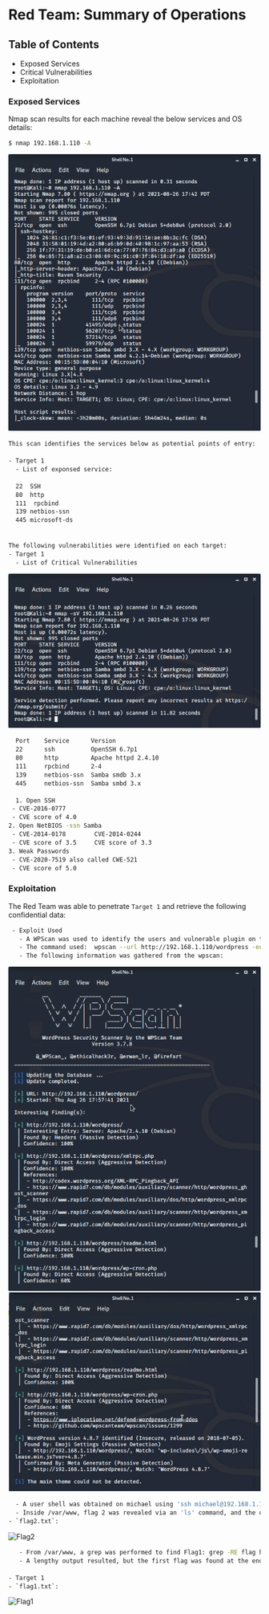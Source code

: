 # Red Team: Summary of Operations

## Table of Contents
- Exposed Services
- Critical Vulnerabilities
- Exploitation

### Exposed Services


Nmap scan results for each machine reveal the below services and OS details:

```bash
$ nmap 192.168.1.110 -A
```
  ![nmap-A](Images/nmap-A.png)

```bash
This scan identifies the services below as potential points of entry:

- Target 1
  - List of exponsed service:
   
  22  SSH
  80  http
  111  rpcbind
  139 netbios-ssn
  445 microsoft-ds


The following vulnerabilities were identified on each target:
- Target 1
  - List of Critical Vulnerabilities
```  
  
 ![nmapsV](Images/nmapsV.png)
 
 ```bash
   Port    Service      Version 
   22      ssh          OpenSSH 6.7p1
   80      http         Apache httpd 2.4.10
   111     rpcbind      2-4
   139     netbios-ssn  Samba smdb 3.x
   445     netbios-ssn  Samba smbd 3.x
   
   1. Open SSH 
  - CVE-2016-0777 
  - CVE score of 4.0 
2. Open NetBIOS -ssn Samba 
  - CVE-2014-0178        CVE-2014-0244 
  - CVE score of 3.5     CVE score of 3.3 
3. Weak Passwords 
  - CVE-2020-7519 also called CWE-521 
  - CVE score of 5.0
 ```

   

### Exploitation


The Red Team was able to penetrate `Target 1` and retrieve the following confidential data:

   ```bash
    - Exploit Used
      - A WPScan was used to identify the users and vulnerable plugin on the Wordpress server: 
      - The command used:  wpscan --url http://192.168.1.110/wordpress -eu
      - The following information was gathered from the wpscan:
   ``` 
   
   ![WPscan1](Images/wpscan1.png)
   ![WPscan2](Images/wpscan2.png)
    
  ```bash
    - A user shell was obtained on michael using 'ssh michael@192.168.1.110'.  A weak password of his own name, michael, was used to log in to the machine.
    - Inside /var/www, flag 2 was revealed via an 'ls' command, and the output was found using a cat
  - `flag2.txt`: 
  ```
  ![Flag2](Images/flag2a.png)
  
  
  ```bash
     - From /var/www, a grep was performed to find Flag1: grep -RE flag html 
     - A lengthy output resulted, but the first flag was found at the end of the output.
  
- Target 1
  - `flag1.txt`:
  ```
   ![Flag1](Images/flag1a.png)
